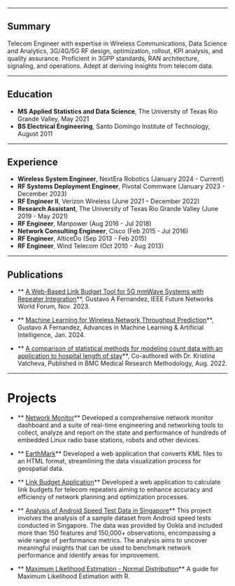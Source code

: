 

---
## Summary

Telecom Engineer with expertise in Wireless Communications, Data Science and Analytics, 3G/4G/5G RF design, optimization, rollout, KPI analysis, and quality assurance. Proficient in 3GPP standards, RAN architecture, signaling, and operations. Adept at deriving insights from telecom data.

---
## Education

- **MS Applied Statistics and Data Science**, The University of Texas Rio Grande Valley, May 2021
- **BS Electrical Engineering**, Santo Domingo Institute of Technology, August 2011

---

## Experience

- **Wireless System Engineer**, NextEra Robotics (January 2024 - Current)
- **RF Systems Deployment Engineer**, Pivotal Commware (January 2023 - December 2023)  
- **RF Engineer II**, Verizon Wireless (June 2021 – December 2022)
- **Research Assistant**, The University of Texas Rio Grande Valley (June 2019 - May 2021)
- **RF Engineer**, Manpower (Aug 2016 - Jul 2018)
- **Network Consulting Engineer**, Cisco (Feb 2015 - Jul 2016)
- **RF Engineer**, AlticeDo (Sep 2013 - Feb 2015)
- **RF Engineer**, Wind Telecom (Oct 2010 - Aug 2013)




---


## Publications

- ** [A Web-Based Link Budget Tool for 5G mmWave Systems with Repeater Integration](https://ieeexplore.ieee.org/abstract/document/10520341)**, Gustavo A Fernandez, IEEE Future Networks World Forum, Nov. 2023.
  
- ** [Machine Learning for Wireless Network Throughput Prediction](https://www.opastpublishers.com/open-access-articles/machine-learning-for-wireless-network-throughput-prediction.pdf)**, Gustavo A Fernandez, Advances in Machine Learning & Artificial Intelligence, Jan. 2024. 

- ** [A comparison of statistical methods for modeling count data with an application to hospital length of stay](https://link.springer.com/article/10.1186/s12874-022-01685-8)**, Co-authored with Dr. Kristina Vatcheva, Published in BMC Medical Research Methodology, Aug. 2022.

---

# Projects

- ** [Network Monitor](https://github.com/gustavofernandezlembert/Gustavo-Fernandez/blob/master/Tableau_Dashboard.jpg)**
Developed a comprehensive network monitor dashboard and a suite of real-time engineering and networking tools to collect, analyze and report on the state and performance of hundreds of embedded Linux radio base stations, robots and other devices.

- ** [EarthMark](https://github.com/gustavofernandezlembert/Placemarks.KML_TO_HTML)**
Developed a web application that converts KML files to an HTML format, streamlining the data visualization process for geospatial data.

- ** [Link Budget Application](https://nrboostlinkbudget.wn.r.appspot.com/)**
Developed a web application to calculate link budgets for telecom repeaters aiming to enhance accuracy and efficiency of network planning and optimization processes.

- ** [Analysis of Android Speed Test Data in Singapore](https://github.com/gustavofernandezlembert/Gustavo-Fernandez/blob/master/Gustavo%20Presentation.pptx)**
This project involves the analysis of a sample dataset from Android speed tests conducted in Singapore. The data was provided by Ookla and included more than 150 features and 150,000+ observations, encompassing a wide range of performance metrics. The analysis aims to uncover meaningful insights that can be used to benchmark network performance and identify areas for improvement.

- ** [Maximum Likelihood Estimation - Normal Distribution](https://gustavofernandezlembert.github.io/Maximum-Likelihood/)**
A guide for Maximum Likelihood Estimation with R.


